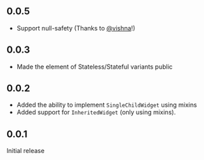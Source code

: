 ## 0.0.5

- Support null-safety (Thanks to [@vishna](https://github.com/vishna)!)

## 0.0.3

- Made the element of Stateless/Stateful variants public

## 0.0.2

- Added the ability to implement `SingleChildWidget` using mixins
- Added support for `InheritedWidget` (only using mixins).

## 0.0.1

Initial release
